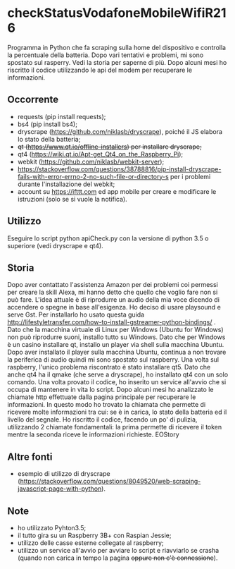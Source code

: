 # checkStatusVodafoneMobileWifiR216
Programma in Python che fa scraping sulla home del dispositivo e controlla la percentuale della batteria.
Dopo vari tentativi e problemi, mi sono spostato sul rasperry. Vedi la storia per saperne di più.
Dopo alcuni mesi ho riscritto il codice utilizzando le api del modem per recuperare le informazioni.

## Occorrente
 - requests (pip install requests);
 - bs4 (pip install bs4);
 - dryscrape (https://github.com/niklasb/dryscrape), poiché il JS elabora lo stato della batteria;
 - <del>qt (https://www.qt.io/offline-installers) per installare dryscrape;</del>
 - qt4 (https://wiki.qt.io/Apt-get_Qt4_on_the_Raspberry_Pi);
 - webkit (https://github.com/niklasb/webkit-server);
 - https://stackoverflow.com/questions/38788816/pip-install-dryscrape-fails-with-error-errno-2-no-such-file-or-directory-s per i problemi durante l'installazione del webkit;
 - account su https://ifttt.com ed app mobile per creare e modificare le istruzioni (solo se si vuole la notifica).

## Utilizzo
Eseguire lo script python apiCheck.py con la versione di python 3.5 o superiore (vedi dryscrape e qt4).

## Storia
Dopo aver contattato l'assistenza Amazon per dei problemi coi permessi per creare la skill Alexa, mi hanno detto che quello che voglio fare non si può fare.
L'idea attuale è di riprodurre un audio della mia voce dicendo di accendere o spegne in base all'esigenza.
Ho deciso di usare playsound e serve Gst. Per installarlo ho usato questa guida http://lifestyletransfer.com/how-to-install-gstreamer-python-bindings/  .
Dato che la macchina virtuale di Linux per Windows (Ubuntu for Windows) non può riprodurre suoni, installo tutto su Windows.
Dato che per Windows è un casino installare qt, installo un player via shell sulla macchina Ubuntu.
Dopo aver installato il player sulla macchina Ubuntu, continua a non trovare la periferica di audio quindi mi sono spostato sul raspberry.
Una volta sul raspberry, l'unico problema riscontrato è stato installare qt5. Dato che anche qt4 ha il qmake (che serve a dryscrape), ho installato qt4 con un solo comando.
Una volta provato il codice, ho inserito un service all'avvio che si occupa di mantenere in vita lo script.
Dopo alcuni mesi ho analizzato le chiamate http effettuate dalla pagina principale per recuperare le informazioni. In questo modo ho trovato la chiamata che permette di ricevere molte informazioni tra cui: se è in carica, lo stato della batteria ed il livello del segnale. Ho riscritto il codice, facendo un po' di pulizia, utilizzando 2 chiamate fondamentali: la prima permette di ricevere il token mentre la seconda riceve le informazioni richieste. 
EOStory
 
## Altre fonti
 - esempio di utilizzo di dryscrape (https://stackoverflow.com/questions/8049520/web-scraping-javascript-page-with-python).

## Note
 - ho utilizzato Pyhton3.5;
 - il tutto gira su un Raspberry 3B+ con Raspian Jessie;
 - utilizzo delle casse esterne collegate al raspberry;
 - utilizzo un service all'avvio per avviare lo script e riavviarlo se crasha (quando non carica in tempo la pagina ~~oppure non c'è connessione~~).
